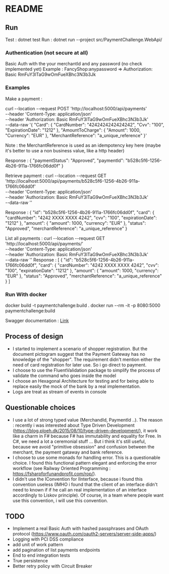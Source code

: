 # README

## Run 

Test : dotnet test
Run : dotnet run --project src/PaymentChallenge.WebApi/

### Authentication (not secure at all)

Basic Auth with the your merchantId and any password (no check implemented yet)
Example : 
FancyShop:anypassword =>  Authorization: Basic RmFuY3lTaG9wOmFueXBhc3N3b3Jk

### Examples
Make a payment :

curl --location --request POST 'http://localhost:5000/api/payments' \
--header 'Content-Type: application/json' \
--header 'Authorization: Basic RmFuY3lTaG9wOmFueXBhc3N3b3Jk' \
--data-raw '{
    "Card": {
        "CardNumber": "4242424242424242",
        "Cvv": "100",
        "ExpirationDate": "1212"
    },
    "AmountToCharge": {
        "Amount": 1000,
        "Currency": "EUR"
    },
    "MerchantReference": "a_unique_reference"
}'

Note : the MerchantReference is used as an idempotency key here (maybe it's better to use a non business value, like a http header)

Response :
{
  "paymentStatus": "Approved",
  "paymentId": "b528c5f6-1256-4b26-911a-1766fc06dd0f"
}

Retrieve payment : 
curl --location --request GET 'http://localhost:5000/api/payments/b528c5f6-1256-4b26-911a-1766fc06dd0f' \
--header 'Content-Type: application/json' \
--header 'Authorization: Basic RmFuY3lTaG9wOmFueXBhc3N3b3Jk' \
--data-raw ''

Response :
{
    "id": "b528c5f6-1256-4b26-911a-1766fc06dd0f",
    "card": {
        "cardNumber": "4242 XXXX XXXX 4242",
        "cvv": "100",
        "expirationDate": "1212"
    },
    "amount": {
        "amount": 1000,
        "currency": "EUR"
    },
    "status": "Approved",
    "merchantReference": "a_unique_reference"
}

List all payments :
curl --location --request GET 'http://localhost:5000/api/payments/' \
--header 'Content-Type: application/json' \
--header 'Authorization: Basic RmFuY3lTaG9wOmFueXBhc3N3b3Jk' \
--data-raw ''
Response :
[
    {
        "id": "b528c5f6-1256-4b26-911a-1766fc06dd0f",
        "card": {
            "cardNumber": "4242 XXXX XXXX 4242",
            "cvv": "100",
            "expirationDate": "1212"
        },
        "amount": {
            "amount": 1000,
            "currency": "EUR"
        },
        "status": "Approved",
        "merchantReference": "a_unique_reference"
    }
]

### Run With docker
docker build -t paymentchallenge:build .
docker run --rm -it -p 8080:5000 paymentchallenge:build

Swagger documentation : [Link](http://localhost:8080/index.html)


## Process of design

* I started to implement a scenario of shopper registration. But the document pictogram suggest that the Payment Gateway has no knowledge of the "shopper". The requirement didn't mention either the need of card registration for later use. So i go direct to payment. 
* I choose to use the FluentValidation package to simplify the process of validate the command who goes inside the model
* I choose an Hexagonal Architecture for testing and for being able to replace easily the mock of the bank by a real implementation.
* Logs are treat as stream of events in console 

## Questionable choices 

* I use a lot of strong typed value (MerchandId, PaymentId ..). The reason : recently i was interested about Type Driven Development (https://blog.ploeh.dk/2015/08/10/type-driven-development/), it work like a charm in F# because F# has immutability and equality for Free. In C#, we need a lot a ceremonial stuff ... 
But i think it's still useful, because we avoid "primitive obsession" and confusion between the merchant, the payment gataway and bank reference.
* I choose to use some monads for handling error. This is a questionable choice. I found this functional pattern elegant and enforcing the error workflow (see Railway Oriented Programming : https://fsharpforfunandprofit.com/rop/).
* I didn't use the IConvention for IInterface, because i found this convention useless (IMHO i found that the client of an interface didn't need to known if if he call an real implementation of an interface accordingly to Liskov principle). Of course, in a team where people want use this convention, i will use this convention.

## TODO
* Implement a real Basic Auth with hashed passphrases and OAuth protocol (https://www.oauth.com/oauth2-servers/server-side-apps/)
* Logging with PCI DSS compliance
* add unit of work pattern
* add pagination of list payments endpoints
* End to end integration tests
* True persistence
* Better retry policy with Circuit Breaker

